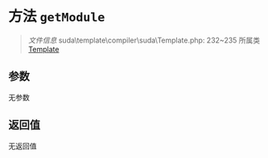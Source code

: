 # 方法 `getModule`

> *文件信息* suda\template\compiler\suda\Template.php: 232~235
> 所属类 [Template](../Template.md)




## 参数


无参数


## 返回值

无返回值
